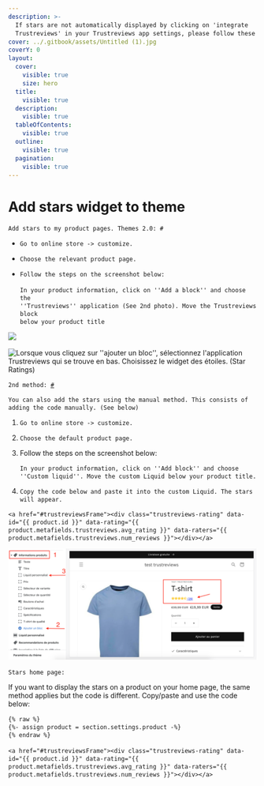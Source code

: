 ```yaml
---
description: >-
  If stars are not automatically displayed by clicking on 'integrate
  Trustreviews' in your Trustreviews app settings, please follow these steps:
cover: ../.gitbook/assets/Untitled (1).jpg
coverY: 0
layout:
  cover:
    visible: true
    size: hero
  title:
    visible: true
  description:
    visible: true
  tableOfContents:
    visible: true
  outline:
    visible: true
  pagination:
    visible: true
---
```


# Add stars widget to theme

```
Add stars to my product pages. Themes 2.0: #
```

* ```
  Go to online store -> customize.
  ```
* ```
  Choose the relevant product page.
  ```
* ```
  Follow the steps on the screenshot below:

  In your product information, click on ''Add a block'' and choose the
  ''Trustreviews'' application (See 2nd photo). Move the Trustreviews block
  below your product title
  ```

![](<../.gitbook/assets/Capture d’écran 2022-06-30 à 15.59.21.png>)

![Lorsque vous cliquez sur ''ajouter un bloc'', sélectionnez l'application Trustreviews qui se trouve en bas. Choisissez le widget des étoiles. (Star Ratings)](<../.gitbook/assets/Capture d’écran 2022-06-30 à 16.01.08.png>)

<pre><code>2nd method: <a data-footnote-ref href="#user-content-fn-1">#</a>
</code></pre>



```
You can also add the stars using the manual method. This consists of
adding the code manually. (See below)
```

1. ```
   Go to online store -> customize.
   ```
2. ```
   Choose the default product page.
   ```
3.  Follow the steps on the screenshot below:

    ```
    In your product information, click on ''Add block'' and choose
    ''Custom liquid''. Move the custom Liquid below your product title.
    ```
4. ```
   Copy the code below and paste it into the custom Liquid. The stars will appear.
   ```

```
<a href="#trustreviewsFrame"><div class="trustreviews-rating" data-id="{{ product.id }}" data-rating="{{ product.metafields.trustreviews.avg_rating }}" data-raters="{{ product.metafields.trustreviews.num_reviews }}"></div></a>
```

![ ](<../.gitbook/assets/Capture d’écran 2021-11-10 à 20.04.42.png>)

```
Stars home page:
```

If you want to display the stars on a product on your home page, the same method applies but the code is different. Copy/paste and use the code below:

```
{% raw %}
{%- assign product = section.settings.product -%}
{% endraw %}

<a href="#trustreviewsFrame"><div class="trustreviews-rating" data-id="{{ product.id }}" data-rating="{{ product.metafields.trustreviews.avg_rating }}" data-raters="{{ product.metafields.trustreviews.num_reviews }}"></div></a>
```

[^1]: 
